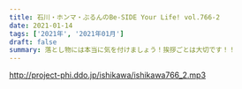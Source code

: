 ```yaml
---
title: 石川・ホンマ・ぶるんのBe-SIDE Your Life! vol.766-2
date: 2021-01-14
tags: ['2021年', '2021年01月']
draft: false
summary: 落とし物には本当に気を付けましょう！挨拶ごとは大切です！！
---
```


http://project-phi.ddo.jp/ishikawa/ishikawa766_2.mp3
